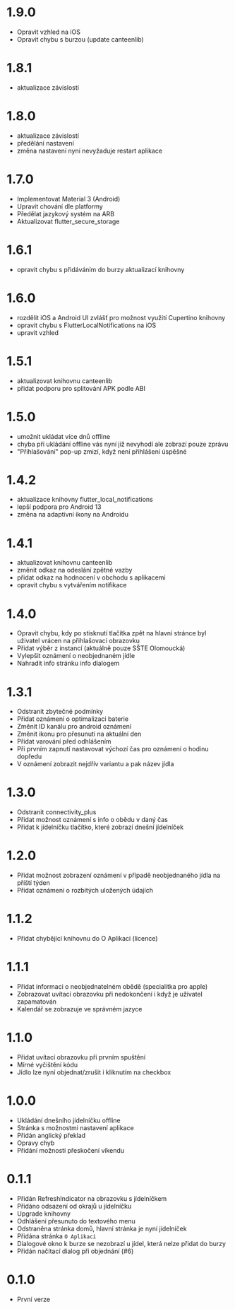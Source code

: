 # 1.9.0
- Opravit vzhled na iOS
- Opravit chybu s burzou (update canteenlib)
# 1.8.1
- aktualizace závislostí
# 1.8.0
- aktualizace závislostí
- předělání nastavení
- změna nastavení nyní nevyžaduje restart aplikace
# 1.7.0
- Implementovat Material 3 (Android)
- Upravit chování dle platformy
- Předělat jazykový systém na ARB
- Aktualizovat flutter_secure_storage
# 1.6.1
- opravit chybu s přidáváním do burzy aktualizací knihovny
# 1.6.0
- rozdělit iOS a Android UI zvlášť pro možnost využití Cupertino knihovny
- opravit chybu s FlutterLocalNotifications na iOS
- upravit vzhled
# 1.5.1
- aktualizovat knihovnu canteenlib
- přidat podporu pro splitování APK podle ABI
# 1.5.0
- umožnit ukládat více dnů offline
- chyba při ukládání offline vás nyní již nevyhodí ale zobrazí pouze zprávu
- "Přihlašování" pop-up zmizí, když není přihlášení úspěšné
# 1.4.2
- aktualizace knihovny flutter_local_notifications
- lepší podpora pro Android 13
- změna na adaptivní ikony na Androidu
# 1.4.1
- aktualizovat knihovnu canteenlib
- změnit odkaz na odeslání zpětné vazby
- přidat odkaz na hodnocení v obchodu s aplikacemi
- opravit chybu s vytvářením notifikace
# 1.4.0
- Opravit chybu, kdy po stisknutí tlačítka zpět na hlavní stránce byl uživatel vrácen na přihlašovací obrazovku
- Přidat výběr z instancí (aktuálně pouze SŠTE Olomoucká)
- Vylepšit oznámení o neobjednaném jídle
- Nahradit info stránku info dialogem
# 1.3.1
- Odstranit zbytečné podmínky
- Přidat oznámení o optimalizaci baterie
- Změnit ID kanálu pro android oznámení
- Změnit ikonu pro přesunutí na aktuální den
- Přidat varování před odhlášením
- Při prvním zapnutí nastavovat výchozí čas pro oznámení o hodinu dopředu
- V oznámení zobrazit nejdřív variantu a pak název jídla
# 1.3.0
- Odstranit connectivity_plus
- Přidat možnost oznámení s info o obědu v daný čas
- Přidat k jídelníčku tlačítko, které zobrazí dnešní jídelníček
# 1.2.0
- Přidat možnost zobrazení oznámení v případě neobjednaného jídla na příští týden
- Přidat oznámení o rozbitých uložených údajích
# 1.1.2
- Přidat chybějící knihovnu do O Aplikaci (licence)
# 1.1.1
- Přidat informaci o neobjednatelném obědě (specialitka pro apple)
- Zobrazovat uvítací obrazovku při nedokončení i když je uživatel zapamatován
- Kalendář se zobrazuje ve správném jazyce
# 1.1.0
- Přidat uvítací obrazovku při prvním spuštění
- Mírné vyčištění kódu
- Jídlo lze nyní objednat/zrušit i kliknutím na checkbox
# 1.0.0
- Ukládání dnešního jídelníčku offline
- Stránka s možnostmi nastavení aplikace
- Přidán anglický překlad
- Opravy chyb
- Přidání možnosti přeskočení víkendu
# 0.1.1
- Přidán RefreshIndicator na obrazovku s jídelníčkem
- Přidáno odsazení od okrajů u jídelníčku
- Upgrade knihovny
- Odhlášení přesunuto do textového menu
- Odstraněna stránka domů, hlavní stránka je nyní jídelníček
- Přidána stránka `O Aplikaci`
- Dialogové okno k burze se nezobrazí u jídel, která nelze přidat do burzy
- Přidán načítací dialog při objednání (#6)
# 0.1.0
- První verze
